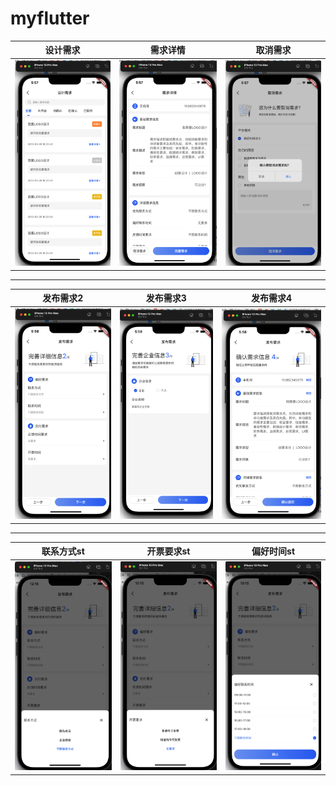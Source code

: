 # myflutter


设计需求|需求详情|取消需求
------------ | ------------- | ------------|
![](./Snip20220512_17.png)|![](./Snip20220512_18.png)|![](./Snip20220512_19.png)



---
发布需求2|发布需求3|发布需求4
------------ | ------------- | ------------|
![](./Snip20220512_20.png)|![](./Snip20220512_21.png)|![](./Snip20220512_22.png)

---
联系方式st|开票要求st|偏好时间st
------------ | ------------- | ------------|
![](./Snip20220513_27.png)|![](./Snip20220513_28.png)|![](./Snip20220513_29.png)

